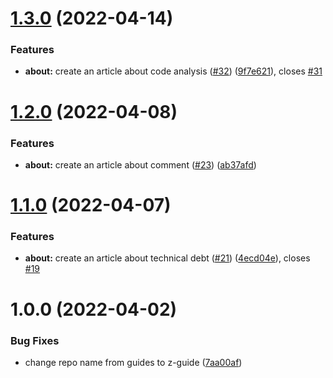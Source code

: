 # [1.3.0](https://github.com/sentenz/z-guide/compare/v1.2.0...v1.3.0) (2022-04-14)


### Features

* **about:** create an article about code analysis ([#32](https://github.com/sentenz/z-guide/issues/32)) ([9f7e621](https://github.com/sentenz/z-guide/commit/9f7e62196c8bb32ff00e5dd340641ee5f7e870be)), closes [#31](https://github.com/sentenz/z-guide/issues/31)

# [1.2.0](https://github.com/sentenz/z-guide/compare/v1.1.0...v1.2.0) (2022-04-08)


### Features

* **about:** create an article about comment ([#23](https://github.com/sentenz/z-guide/issues/23)) ([ab37afd](https://github.com/sentenz/z-guide/commit/ab37afd162140339c4b3a43d5f798aee8fc8d315))

# [1.1.0](https://github.com/sentenz/z-guide/compare/v1.0.0...v1.1.0) (2022-04-07)


### Features

* **about:** create an article about technical debt ([#21](https://github.com/sentenz/z-guide/issues/21)) ([4ecd04e](https://github.com/sentenz/z-guide/commit/4ecd04e42a336c48787172da432eac19d529b2a3)), closes [#19](https://github.com/sentenz/z-guide/issues/19)

# 1.0.0 (2022-04-02)


### Bug Fixes

* change repo name from guides to z-guide ([7aa00af](https://github.com/sentenz/z-guide/commit/7aa00affc04c3708eb84f92ef1a6442865c9deba))

